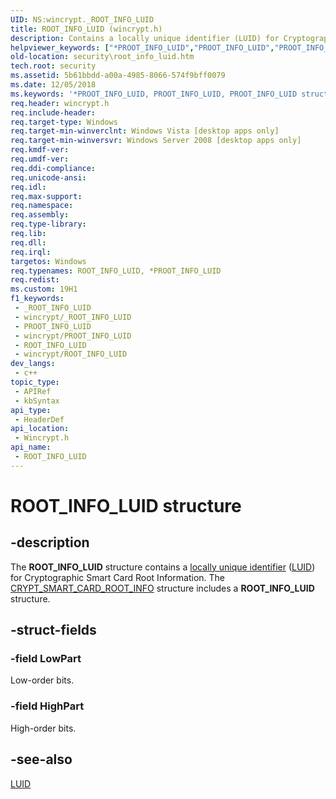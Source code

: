 ```yaml
---
UID: NS:wincrypt._ROOT_INFO_LUID
title: ROOT_INFO_LUID (wincrypt.h)
description: Contains a locally unique identifier (LUID) for Cryptographic Smart Card Root Information.
helpviewer_keywords: ["*PROOT_INFO_LUID","PROOT_INFO_LUID","PROOT_INFO_LUID structure pointer [Security]","ROOT_INFO_LUID","ROOT_INFO_LUID structure [Security]","security.root_info_luid","wincrypt/PROOT_INFO_LUID","wincrypt/ROOT_INFO_LUID"]
old-location: security\root_info_luid.htm
tech.root: security
ms.assetid: 5b61bbdd-a00a-4985-8066-574f9bff0079
ms.date: 12/05/2018
ms.keywords: '*PROOT_INFO_LUID, PROOT_INFO_LUID, PROOT_INFO_LUID structure pointer [Security], ROOT_INFO_LUID, ROOT_INFO_LUID structure [Security], security.root_info_luid, wincrypt/PROOT_INFO_LUID, wincrypt/ROOT_INFO_LUID'
req.header: wincrypt.h
req.include-header: 
req.target-type: Windows
req.target-min-winverclnt: Windows Vista [desktop apps only]
req.target-min-winversvr: Windows Server 2008 [desktop apps only]
req.kmdf-ver: 
req.umdf-ver: 
req.ddi-compliance: 
req.unicode-ansi: 
req.idl: 
req.max-support: 
req.namespace: 
req.assembly: 
req.type-library: 
req.lib: 
req.dll: 
req.irql: 
targetos: Windows
req.typenames: ROOT_INFO_LUID, *PROOT_INFO_LUID
req.redist: 
ms.custom: 19H1
f1_keywords:
 - _ROOT_INFO_LUID
 - wincrypt/_ROOT_INFO_LUID
 - PROOT_INFO_LUID
 - wincrypt/PROOT_INFO_LUID
 - ROOT_INFO_LUID
 - wincrypt/ROOT_INFO_LUID
dev_langs:
 - c++
topic_type:
 - APIRef
 - kbSyntax
api_type:
 - HeaderDef
api_location:
 - Wincrypt.h
api_name:
 - ROOT_INFO_LUID
---
```


# ROOT_INFO_LUID structure


## -description

The <b>ROOT_INFO_LUID</b> structure contains a <a href="/windows/desktop/SecGloss/l-gly">locally unique identifier</a> (<a href="/windows/desktop/api/winnt/ns-winnt-luid">LUID</a>) for Cryptographic Smart Card Root Information. The <a href="/windows/desktop/api/wincrypt/ns-wincrypt-crypt_smart_card_root_info">CRYPT_SMART_CARD_ROOT_INFO</a> structure includes a <b>ROOT_INFO_LUID</b> structure.

## -struct-fields

### -field LowPart

Low-order bits.

### -field HighPart

High-order bits.

## -see-also

<a href="/windows/desktop/api/winnt/ns-winnt-luid">LUID</a>